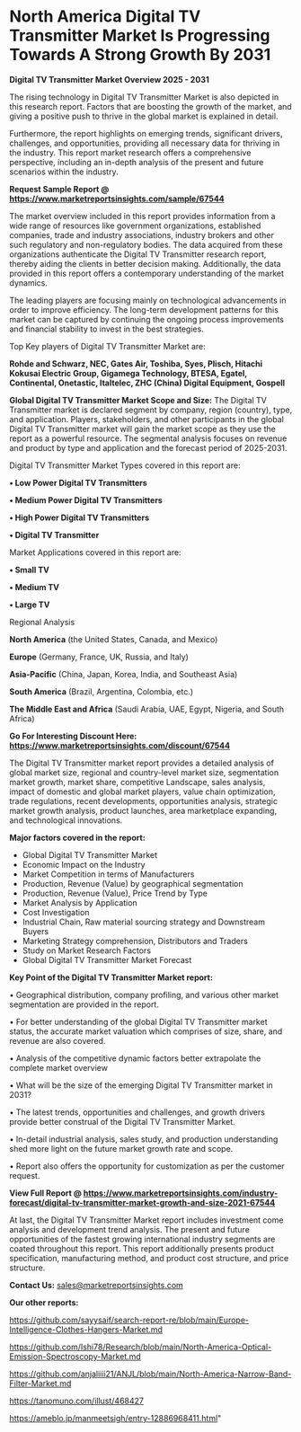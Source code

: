 # North America Digital TV Transmitter Market Is Progressing Towards A Strong Growth By 2031

<Strong> Digital TV Transmitter Market Overview 2025 - 2031</strong>

The rising technology in Digital TV Transmitter Market is also depicted in this research report. Factors that are boosting the growth of the market, and giving a positive push to thrive in the global market is explained in detail.

Furthermore, the report highlights on emerging trends, significant drivers, challenges, and opportunities, providing all necessary data for thriving in the industry. This report market research offers a comprehensive perspective, including an in-depth analysis of the present and future scenarios within the industry.

<strong>Request Sample Report @ <a href=https://www.marketreportsinsights.com/sample/67544>https://www.marketreportsinsights.com/sample/67544</a></strong>

The market overview included in this report provides information from a wide range of resources like government organizations, established companies, trade and industry associations, industry brokers and other such regulatory and non-regulatory bodies. The data acquired from these organizations authenticate the Digital TV Transmitter research report, thereby aiding the clients in better decision making. Additionally, the data provided in this report offers a contemporary understanding of the market dynamics.

The leading players are focusing mainly on technological advancements in order to improve efficiency. The long-term development patterns for this market can be captured by continuing the ongoing process improvements and financial stability to invest in the best strategies.

Top Key players of Digital TV Transmitter Market are:

<strong>Rohde and Schwarz, NEC, Gates Air, Toshiba, Syes, Plisch, Hitachi Kokusai Electric Group, Gigamega Technology, BTESA, Egatel, Continental, Onetastic, Italtelec, ZHC (China) Digital Equipment, Gospell</strong>

<strong><b>Global Digital TV Transmitter Market Scope and Size:</b></strong>
The Digital TV Transmitter market is declared segment by company, region (country), type, and application. Players, stakeholders, and other participants in the global Digital TV Transmitter market will gain the market scope as they use the report as a powerful resource. The segmental analysis focuses on revenue and product by type and application and the forecast period of 2025-2031.

Digital TV Transmitter Market Types covered in this report are:

<strong>• Low Power Digital TV Transmitters

• Medium Power Digital TV Transmitters

• High Power Digital TV Transmitters

• Digital TV Transmitter</strong>

Market Applications covered in this report are:

<strong>• Small TV

• Medium TV

• Large TV</strong> 

Regional Analysis

<strong>North America</strong> (the United States, Canada, and Mexico)

<strong>Europe</strong> (Germany, France, UK, Russia, and Italy)

<strong>Asia-Pacific</strong> (China, Japan, Korea, India, and Southeast Asia)

<strong>South America</strong> (Brazil, Argentina, Colombia, etc.)

<strong>The Middle East and Africa</strong> (Saudi Arabia, UAE, Egypt, Nigeria, and South Africa)

<strong>Go For Interesting Discount Here: <a href=https://www.marketreportsinsights.com/discount/67544>https://www.marketreportsinsights.com/discount/67544</a></strong>

The Digital TV Transmitter market report provides a detailed analysis of global market size, regional and country-level market size, segmentation market growth, market share, competitive Landscape, sales analysis, impact of domestic and global market players, value chain optimization, trade regulations, recent developments, opportunities analysis, strategic market growth analysis, product launches, area marketplace expanding, and technological innovations.

<strong><b>Major factors covered in the report:</b></strong>
<ul>
  <li>Global Digital TV Transmitter Market </li>
  <li>Economic Impact on the Industry</li>
  <li>Market Competition in terms of Manufacturers</li>
  <li>Production, Revenue (Value) by geographical segmentation</li>
  <li>Production, Revenue (Value), Price Trend by Type</li>
  <li>Market Analysis by Application</li>
  <li>Cost Investigation</li>
  <li>Industrial Chain, Raw material sourcing strategy and Downstream Buyers</li>
  <li>Marketing Strategy comprehension, Distributors and Traders</li>
  <li>Study on Market Research Factors</li>
  <li>Global Digital TV Transmitter Market Forecast</li>
</ul>

<strong><b>Key Point of the Digital TV Transmitter Market report:</b></strong>

• Geographical distribution, company profiling, and various other market segmentation are provided in the report.

• For better understanding of the global Digital TV Transmitter market status, the accurate market valuation which comprises of size, share, and revenue are also covered.

• Analysis of the competitive dynamic factors better extrapolate the complete market overview

• What will be the size of the emerging Digital TV Transmitter market in 2031?

• The latest trends, opportunities and challenges, and growth drivers provide better construal of the Digital TV Transmitter Market.

• In-detail industrial analysis, sales study, and production understanding shed more light on the future market growth rate and scope.

• Report also offers the opportunity for customization as per the customer request.

<strong><b>View Full Report @ <a href=https://www.marketreportsinsights.com/industry-forecast/digital-tv-transmitter-market-growth-and-size-2021-67544>https://www.marketreportsinsights.com/industry-forecast/digital-tv-transmitter-market-growth-and-size-2021-67544</a></b></strong>


At last, the Digital TV Transmitter Market report includes investment come analysis and development trend analysis. The present and future opportunities of the fastest growing international industry segments are coated throughout this report. This report additionally presents product specification, manufacturing method, and product cost structure, and price structure.

<strong>Contact Us:</strong>
sales@marketreportsinsights.com

<strong>Our other reports:</strong>

<a href=https://github.com/sayysaif/search-report-re/blob/main/Europe-Intelligence-Clothes-Hangers-Market.md>https://github.com/sayysaif/search-report-re/blob/main/Europe-Intelligence-Clothes-Hangers-Market.md</a>

<a href=https://github.com/Ishi78/Research/blob/main/North-America-Optical-Emission-Spectroscopy-Market.md>https://github.com/Ishi78/Research/blob/main/North-America-Optical-Emission-Spectroscopy-Market.md</a>

<a href=https://github.com/anjaliiii21/ANJL/blob/main/North-America-Narrow-Band-Filter-Market.md>https://github.com/anjaliiii21/ANJL/blob/main/North-America-Narrow-Band-Filter-Market.md</a>

<a href=https://tanomuno.com/illust/468427>https://tanomuno.com/illust/468427</a>

<a href=https://ameblo.jp/manmeetsigh/entry-12886968411.html>https://ameblo.jp/manmeetsigh/entry-12886968411.html</a>"
